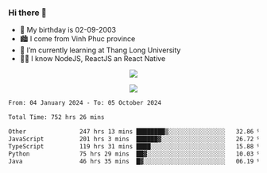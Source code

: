 ### Hi there 👋
- 🎂 My birthday is 02-09-2003
- 🏙️ I come from Vinh Phuc province
- 🌱 I’m currently learning at Thang Long University
- 🧑‍💻 I know NodeJS, ReactJS an React Native
<p align="center"><img src="https://github-readme-stats.vercel.app/api?username=tmquang0209&show_icons=true&theme=gradient"></p>
<p align="center"><img src="https://github-readme-stats.vercel.app/api/top-langs/?username=tmquang0209&hide=scss,css&langs_count=10"></p>
<!--START_SECTION:waka-->

```txt
From: 04 January 2024 - To: 05 October 2024

Total Time: 752 hrs 26 mins

Other               247 hrs 13 mins ████████▒░░░░░░░░░░░░░░░░   32.86 %
JavaScript          201 hrs 3 mins  ██████▓░░░░░░░░░░░░░░░░░░   26.72 %
TypeScript          119 hrs 31 mins ████░░░░░░░░░░░░░░░░░░░░░   15.88 %
Python              75 hrs 29 mins  ██▓░░░░░░░░░░░░░░░░░░░░░░   10.03 %
Java                46 hrs 35 mins  █▓░░░░░░░░░░░░░░░░░░░░░░░   06.19 %
```

<!--END_SECTION:waka-->
